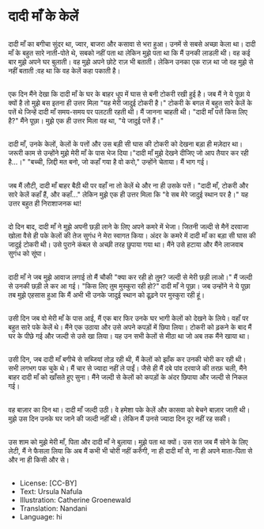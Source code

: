 # दादी माँ के केलें

##
दादी माँ का बगीचा सुंदर था, ज्वार, बाजरा और कसावा से भरा हुआ। उनमें से सबसे अच्छा केला था। दादी माँ के बहुत सारे नाती-पोते थे, सबको नहीं पता था लेकिन मुझे पता था कि मैं उनकी लाडली थी। वह कई बार मुझे अपने घर बुलाती। वह मुझे अपने छोटे राज़ भी बताती। लेकिन उनका एक राज़ था जो वह मुझे से नहीं बताती :वह था कि वह केलें कहा पकाती है।

##
एक दिन मैंने देखा कि दादी माँ के घर के बाहर धूप में घास से बनी टोकरी रखी हुई है। जब मैं ने ये पूछा ये क्यों है तो मुझे बस इतना ही उत्तर मिला "यह मेरी जादुई टोकरी है।" टोकरी के बगल में बहुत सारे केलें के पत्तें थे जिन्हें दादी माँ समय-समय पर पलटती रहती थी। मैं जानना चाहती थी। "दादी माँ पत्तें किस लिए है?" मैंने पूछा। मुझे एक ही उत्तर मिला वह था, "ये जादुई पत्तें हैं।"

##
दादी माँ, उनके केलों, केलों के पत्तों और उस बड़ी सी घास की टोकरी को देखना बड़ा ही मज़ेदार था। जरूरी काम से उन्होंने मुझे मेरी माँ के पास भेज दिया।"दादी माँ मुझे देखने दीजिए जो आप तैयार कर रही है...।" "बच्ची, ज़िद्दी मत बनो, जो कहाँ गया है वो करो," उन्होंने चेताया। मैं भाग गई।

##
जब मैं लौटी, दादी माँ बाहर बैठी थी पर वहाँ ना तो केलें थे और ना ही उसके पत्तें। "दादी माँ, टोकरी और सारे केलें कहाँ हैं, और कहाँ..." लेकिन मुझे एक ही उत्तर मिला कि "वे सब मेरे जादुई स्थान पर है।" यह उत्तर बहुत ही निराशाजनक था!

##
दो दिन बाद, दादी माँ ने मुझे अपनी छड़ी लाने के लिए अपने कमरे में भेजा। जितनी जल्दी से मैनें दरवाजा खोला वैसे ही पके केलों की तेज सुगंध ने मेरा स्वागत किया। अंदर के कमरे में दादी माँ का बड़ा सी घास की जादुई टोकरी थी। उसे पुराने कंबल से अच्छी तरह छुपाया गया था। मैंने उसे हटाया और मैंने लाजवाब सुगंध को सूंघा।

##
दादी माँ ने जब मुझे आवाज लगाई तो मैं चौकी "क्या कर रही हो तुम? जल्दी से मेरी छड़ी लाओ।" मैं जल्दी से उनकी छड़ी ले कर आ गई। "किस लिए तुम मुस्कुरा रही हो?" दादी माँ ने पूछा। जब उन्होंने ने ये पूछा तब मुझे एहसास हुआ कि मैं अभी भी उनके जादुई स्थान को ढूढ़ने पर मुस्कुरा रही हूं।

##
उसी दिन जब वो मेरी माँ के पास आई, मैं एक बार फिर उनके घर भागी केलों को देखने के लिये। वहाँ पर बहुत सारे पके केलें थे। मैंने एक उठाया और उसे अपने कपड़ों में छिपा लिया। टोकरी को ढ़कने के बाद मैं घर के पीछे गई और जल्दी से उसे खा लिया। यह उन सभी केलों से मीठा था जो अब तक मैंने खाया था।

##
उसी दिन, जब दादी माँ बगीचे से सब्जियां तोड़ रही थी, मैं केलों को झाँक कर उनकी चोरी कर रही थी। सभी लगभग पक चुके थे। मैं चार से ज्यादा नहीं ले पाईं। जैसे ही मैं दबे पांव दरवाजे की तरफ़ चली, मैंने बाहर दादी माँ को खाँसते हुए सुना। मैंने जल्दी से केलों को कपड़ों के अंदर छिपाया और जल्दी से निकल गई।

##
वह बाज़ार का दिन था। दादी माँ जल्दी उठी। वे हमेशा पके केलें और कासवा को बेचने बाज़ार जाती थी। मुझे उस दिन उनके घर जाने की जल्दी नहीं थी। लेकिन मैं उनसे ज्यादा दिन दूर नहीं रह सकी।

##
उस शाम को मुझे मेरी माँ, पिता और दादी माँ ने बुलाया। मुझे पता था क्यों। उस रात जब मैं सोने के लिए लेटी, मैं ने फैसला लिया कि अब मैं कभी भी चोरी नहीं करुँगी, ना ही दादी माँ से, ना ही अपने माता-पिता से और ना ही किसी और से।

##
* License: [CC-BY]
* Text: Ursula Nafula
* Illustration: Catherine Groenewald
* Translation: Nandani
* Language: hi
